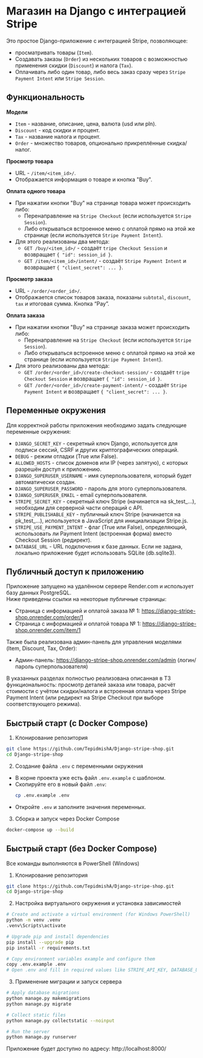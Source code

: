 # Магазин на Django с интеграцией Stripe

Это простое Django-приложение с интеграцией Stripe, позволяющее:
- просматривать товары (`Item`).
- Создавать заказы (`Order`) из нескольких товаров с возможностью применения скидки (`Discount`) и налога (`Tax`).
- Оплачивать либо один товар, либо весь заказ сразу через `Stripe Payment Intent` или `Stripe Session`.

## Функциональность
**Модели**
- `Item` - название, описание, цена, валюта (usd или pln).
- `Discount` - код скидки и процент.
- `Tax` - название налога и процент.
- `Order` - множество товаров, опционально прикреплённые скидка/налог.

**Просмотр товара**
- URL - `/item/<item_id>/`.
- Отображается информация о товаре и кнопка "Buy".

**Оплата одного товара**
- При нажатии кнопки "Buy" на странице товара может происходить либо:
  - Перенаправление на `Stripe Checkout` (если используется `Stripe Session`).
  - Либо открываться встроенное меню с оплатой прямо на этой же странице (если используется `Stripe Payment Intent`).
- Для этого реализованы два метода:
  - `GET /buy/<item_id>/` - создаёт `tripe Checkout Session` и возвращает `{ "id": session_id }`.
  - `GET /item/<item_id>/intent/` - создаёт `Stripe Payment Intent` и возвращает `{ "client_secret": ... }`.

**Просмотр заказа**
- URL - `/order/<order_id>/`.
- Отображается список товаров заказа, показаны `subtotal`, `discount`, `tax` и итоговая сумма. Кнопка “Pay”.

**Оплата заказа**
- При нажатии кнопки "Buy" на странице заказа может происходить либо:
  - Перенаправление на `Stripe Checkout` (если используется `Stripe Session`).
  - Либо открываться встроенное меню с оплатой прямо на этой же странице (если используется `Stripe Payment Intent`).
- Для этого реализованы два метода:
  - `GET /order/<order_id>/create-checkout-session/` - создаёт `tripe Checkout Session` и
    возвращает `{ "id": session_id }`.
  - `GET /order/<order_id>/create-payment-intent/` - создаёт `Stripe Payment Intent` и
    возвращает `{ "client_secret": ... }`.

## Переменные окружения
Для корректной работы приложения необходимо задать следующие переменные окружения:
- `DJANGO_SECRET_KEY` - секретный ключ Django, используется для подписи сессий, CSRF и других криптографических операций.
- `DEBUG` - режим отладки (True или False).
- `ALLOWED_HOSTS` - список доменов или IP (через запятую), с которых разрешён доступ к приложению.
- `DJANGO_SUPERUSER_USERNAME` - имя суперпользователя, который будет автоматически создан.
- `DJANGO_SUPERUSER_PASSWORD` - пароль для этого суперпользователя.
- `DJANGO_SUPERUSER_EMAIL` - email суперпользователя.
- `STRIPE_SECRET_KEY` - секретный ключ Stripe (начинается на sk_test_…), необходим для серверной части операций с API.
- `STRIPE_PUBLISHABLE_KEY` - публичный ключ Stripe (начинается на pk_test_…), используется в JavaScript для инициализации Stripe.js.
- `STRIPE_USE_PAYMENT_INTENT` - флаг (True или False), определяющий, использовать ли Payment Intent (встроенная форма)
  вместо Checkout Session (редирект).
- `DATABASE_URL` - URL подключения к базе данных. Если не задана, локально приложение будет использовать SQLite (db.sqlite3).

## Публичный доступ к приложению
Приложение запущено на удалённом сервере Render.com и использует базу данных PostgreSQL.  
Ниже приведены ссылки на некоторые публичные страницы:
- Страница с информацией и оплатой заказа № 1:
  https://django-stripe-shop.onrender.com/order/1
- Страница с информацией и оплатой товара № 1:
  https://django-stripe-shop.onrender.com/item/1
  
Также была реализована админ-панель для управления моделями (Item, Discount, Tax, Order):
- Админ-панель: https://django-stripe-shop.onrender.com/admin (логин/пароль суперпользователя)

В указанных разделах полностью реализована описанная в ТЗ функциональность: просмотр деталей заказа или товара,
расчёт стоимости с учётом скидки/налога и встроенная оплата через Stripe Payment Intent
(или редирект на Stripe Checkout при выборе соответствующего режима).

## Быстрый старт (с Docker Compose)
1. Клонирование репозитория
  ```bash
  git clone https://github.com/TepidmishA/Django-stripe-shop.git
  cd Django-stripe-shop
  ```
2. Создание файла `.env` с переменными окружения
- В корне проекта уже есть файл `.env.example` с шаблоном.
- Скопируйте его в новый файл `.env`:
  ```bash
  cp .env.example .env
  ```
- Откройте `.env` и заполните значения переменных.

3. Сборка и запуск через Docker Compose
  ```bash
  docker-compose up --build
  ```

## Быстрый старт (без Docker Compose)
Все команды выполняются в PowerShell (Windows)

1. Клонирование репозитория
  ```bash
  git clone https://github.com/TepidmishA/Django-stripe-shop.git
  cd Django-stripe-shop
  ```

2. Настройка виртуального окружения и установка зависимостей
```bash
# Create and activate a virtual environment (for Windows PowerShell)
python -m venv .venv
.venv\Scripts\activate

# Upgrade pip and install dependencies
pip install --upgrade pip
pip install -r requirements.txt

# Copy environment variables example and configure them
copy .env.example .env
# Open .env and fill in required values like STRIPE_API_KEY, DATABASE_URL, DEBUG etc.
```

3. Применение миграции и запуск сервера
```bash
# Apply database migrations
python manage.py makemigrations
python manage.py migrate

# Collect static files
python manage.py collectstatic --noinput

# Run the server
python manage.py runserver
```
Приложение будет доступно по адресу: http://localhost:8000/
